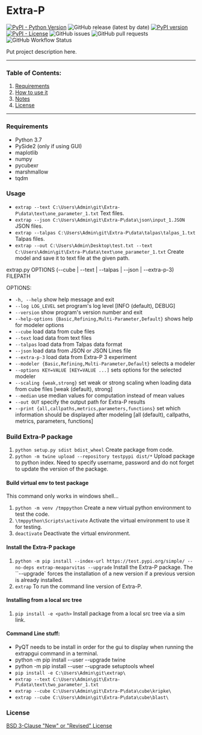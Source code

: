 # Extra-P

[![PyPI - Python Version](https://img.shields.io/pypi/pyversions/extrap?style=plastic)](https://badge.fury.io/py/extrap)
![GitHub release (latest by date)](https://img.shields.io/github/v/release/extra-p/extrap?style=plastic)
[![PyPI version](https://badge.fury.io/py/extrap.png)](https://badge.fury.io/py/extrap)
[![PyPI - License](https://img.shields.io/pypi/l/extrap?style=plastic)](https://badge.fury.io/py/extrap)
![GitHub issues](https://img.shields.io/github/issues/extra-p/extrap?style=plastic)
![GitHub pull requests](https://img.shields.io/github/issues-pr/extra-p/extrap?style=plastic)
![GitHub Workflow Status](https://img.shields.io/github/workflow/status/extra-p/extrap/extrap?style=plastic)

Put project description here.

--------------------------------------------------------------------------------------------

### Table of Contents:

1. [Requirements](#Requirements)
2. [How to use it](#Usage)
3. [Notes](#Notes)
4. [License](#License)

--------------------------------------------------------------------------------------------

### Requirements

* Python 3.7
* PySide2 (only if using GUI)
* maplotlib
* numpy
* pycubexr
* marshmallow
* tqdm

### Usage

* `extrap --text C:\Users\Admin\git\Extra-P\data\text\one_parameter_1.txt` Text files.
* `extrap --json C:\Users\Admin\git\Extra-P\data\json\input_1.JSON` JSON files.
* `extrap --talpas C:\Users\Admin\git\Extra-P\data\talpas\talpas_1.txt` Talpas files.
* `extrap --out C:\Users\Admin\Desktop\test.txt --text C:\Users\Admin\git\Extra-P\data\text\one_parameter_1.txt` Create model and save it to text file at the given path.


extrap.py OPTIONS (--cube | --text | --talpas | --json | --extra-p-3) FILEPATH
        
OPTIONS:

*  `-h, --help`            show help message and exit
*  `--log LOG_LEVEL`       set program's log level [INFO (default), DEBUG]
*  `--version`             show program's version number and exit
*  `--help-options {Basic,Refining,Multi-Parameter,Default}`
                        shows help for modeler options
*  `--cube`                load data from cube files
*  `--text`                load data from text files
*  `--talpas`              load data from Talpas data format
*  `--json`                load data from JSON or JSON Lines file
*  `--extra-p-3`           load data from Extra-P 3 experiment
*  `--modeler {Basic,Refining,Multi-Parameter,Default}` selects a modeler
*  `--options KEY=VALUE [KEY=VALUE ...]` sets options for the selected modeler
*  `--scaling {weak,strong}`
                        set weak or strong scaling when loading data from cube
                        files [weak (default), strong]
*  `--median`              use median values for computation instead of mean
                        values
*  `--out OUT`             specify the output path for Extra-P results
*  `--print {all,callpaths,metrics,parameters,functions}`
                        set which information should be displayed after
                        modeling [all (default), callpaths, metrics,
                        parameters, functions]

### Build Extra-P package

1. `python setup.py sdist bdist_wheel` Create package from code.
2. `python -m twine upload --repository testpypi dist/*` Upload package to python index. Need to specify username, password and do not forget to update the version of the package.

#### Build virtual env to test package

This command only works in windows shell...

1. `python -m venv /tmppython` Create a new virtual python environment to test the code.
2. `\tmppython\Scripts\activate` Activate the virtual environment to use it for testing.
3. `deactivate` Deactivate the virtual environment.

#### Install the Extra-P package

1. `python -m pip install --index-url https://test.pypi.org/simple/ --no-deps extrap-meaparvitas --upgrade` Install the Extra-P package. The ``--upgrade` forces the installation of a new version if a previous version is already installed.
2. `extrap` To run the command line version of Extra-P.

#### Installing from a local src tree

1. `pip install -e <path>` Install package from a local src tree via a sim link.

#### Command Line stuff:

* PyQT needs to be install in order for the gui to display when running the extrapgui command in a terminal.
* python -m pip install --user --upgrade twine
* python -m pip install --user --upgrade setuptools wheel
* `pip install -e C:\Users\Admin\git\extrap\`
* `extrap --text C:\Users\Admin\git\Extra-P\data\text\two_parameter_1.txt`
* `extrap --cube C:\Users\Admin\git\Extra-P\data\cube\kripke\`
* `extrap --cube C:\Users\Admin\git\Extra-P\data\cube\blast\`


### License

[BSD 3-Clause "New" or "Revised" License](LICENSE)
